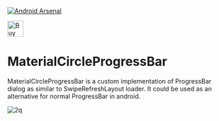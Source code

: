[![Android Arsenal](https://img.shields.io/badge/Android%20Arsenal-MaterialCircleProgressBar-brightgreen.svg?style=flat)](http://android-arsenal.com/details/1/1977)

<a href='https://ko-fi.com/A302HW7' target='_blank'><img height='36' style='border:0px;height:36px;' src='https://az743702.vo.msecnd.net/cdn/kofi4.png?v=f' border='0' alt='Buy Me a Coffee at ko-fi.com' /></a> 

# MaterialCircleProgressBar

MaterialCircleProgressBar is a custom implementation of ProgressBar dialog as similar to SwipeRefreshLayout loader. It could be used as an alternative for normal ProgressBar in android.

![2q](https://cloud.githubusercontent.com/assets/11768239/8147590/109e02a2-1290-11e5-930b-d46057318439.jpg)
